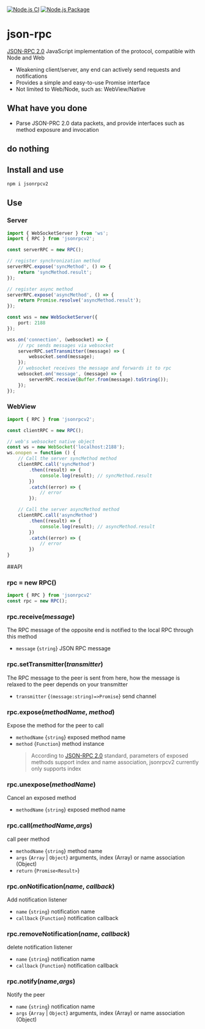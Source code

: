 [![Node.js CI](https://github.com/zfangqijun/json-rpc/actions/workflows/node.js.yml/badge.svg)](https://github.com/zfangqijun/json-rpc/actions/workflows/node.js.yml)
[![Node.js Package](https://github.com/zfangqijun/json-rpc/actions/workflows/npm-publish.yml/badge.svg)](https://github.com/zfangqijun/json-rpc/actions/workflows/npm-publish.yml)

# json-rpc

[JSON-RPC 2.0](https://wiki.geekdream.com/Specification/json-rpc_2.0.html) JavaScript implementation of the protocol, compatible with Node and Web

- Weakening client/server, any end can actively send requests and notifications
- Provides a simple and easy-to-use Promise interface
- Not limited to Web/Node, such as: WebView/Native

## What have you done

- Parse JSON-PRC 2.0 data packets, and provide interfaces such as method exposure and invocation

## do nothing

## Install and use

```bash
npm i jsonrpcv2
```

## Use

### Server

```ts
import { WebSocketServer } from 'ws';
import { RPC } from 'jsonrpcv2';

const serverRPC = new RPC();

// register synchronization method
serverRPC.expose('syncMethod', () => {
    return 'syncMethod.result';
});

// register async method
serverRPC.expose('asyncMethod', () => {
    return Promise.resolve('asyncMethod.result');
});

const wss = new WebSocketServer({
    port: 2188
});

wss.on('connection', (websocket) => {
    // rpc sends messages via websocket
    serverRPC.setTransmitter((message) => {
        websocket.send(message);
    });
    // websocket receives the message and forwards it to rpc
    websocket.on('message', (message) => {
        serverRPC.receive(Buffer.from(message).toString());
    });
});
```

### WebView

```ts
import { RPC } from 'jsonrpcv2';

const clientRPC = new RPC();

// web's websocket native object
const ws = new WebSocket('localhost:2188');
ws.onopen = function () {
    // Call the server syncMethod method
    clientRPC.call('syncMethod')
        .then((result) => {
            console.log(result); // syncMethod.result
        })
        .catch((error) => {
            // error
        });

    // Call the server asyncMethod method
    clientRPC.call('asyncMethod')
        .then((result) => {
            console.log(result); // asyncMethod.result
        })
        .catch((error) => {
            // error
        })
}
```

##API

### rpc = new RPC()

```ts
import { RPC } from 'jsonrpcv2'
const rpc = new RPC();
```

### rpc.receive(*message*)

The RPC message of the opposite end is notified to the local RPC through this method

- `message` {`string`} JSON RPC message

### rpc.setTransmitter(*transmitter*)

The RPC message to the peer is sent from here, how the message is relaxed to the peer depends on your transmitter

- `transmitter` {`(message:string)=>Promise`} send channel

### rpc.expose(*methodName*, *method*)

Expose the method for the peer to call

- `methodName` {`string`} exposed method name
- `method` {`Function`} method instance
  > According to [JSON-RPC 2.0](https://wiki.geekdream.com/Specification/json-rpc_2.0.html) standard, parameters of exposed methods support index and name association, jsonrpcv2 currently only supports index

### rpc.unexpose(*methodName*)

Cancel an exposed method

- `methodName` {`string`} exposed method name

### rpc.call(*methodName*,*args*)

call peer method

- `methodName` {`string`} method name
- `args` {`Array` | `Object`} arguments, index (Array) or name association (Object)
- `return` {`Promise<Result>`}

### rpc.onNotification(*name*, *callback*)

Add notification listener

- `name` {`string`} notification name
- `callback` {`Function`} notification callback

### rpc.removeNotification(*name*, *callback*)

delete notification listener

- `name` {`string`} notification name
- `callback` {`Function`} notification callback

### rpc.notify(*name*,*args*)

Notify the peer

- `name` {`string`} notification name
- `args` {`Array` | `Object`} arguments, index (Array) or name association (Object)